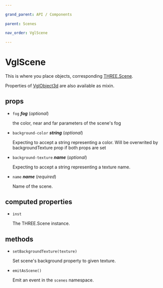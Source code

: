 ```yaml
---
          
grand_parent: API / Components
          
parent: Scenes
          
nav_order: VglScene
          
---
```

# VglScene 

This is where you place objects,
corresponding [THREE.Scene](https://threejs.org/docs/index.html#api/scenes/Scene).

Properties of [VglObject3d](../core/vgl-object3d) are also available as mixin. 

## props 

- `fog` ***fog*** (*optional*) 

  the color, near and far parameters of the scene's fog 

- `background-color` ***string*** (*optional*) 

  Expecting to accept a string representing a color.
  Will be overwrited by backgroundTexture prop if both props are set 

- `background-texture` ***name*** (*optional*) 

  Expecting to accept a string representing a texture name. 

- `name` ***name*** (*required*) 

  Name of the scene. 

## computed properties 

- `inst` 

  The THREE.Scene instance. 

## methods 

- `setBackgroundTexture(texture)` 

  Set scene's background property to given texture. 

- `emitAsScene()` 

  Emit an event in the `scenes` namespace. 


